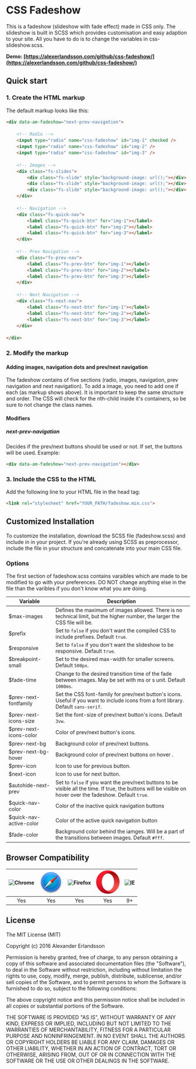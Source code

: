 # CSS Fadeshow
This is a fadeshow (slideshow with fade effect) made in CSS only. The slideshow is built in SCSS which provides customisation and easy adaption to your site. All you have to do is to change the variables in css-slideshow.scss.

**Demo: [https://alexerlandsson.com/github/css-fadeshow/](https://alexerlandsson.com/github/css-fadeshow/)**  

## Quick start
### 1. Create the HTML markup
The default markup looks like this:

```html
<div data-am-fadeshow="next-prev-navigation">

	<!-- Radio -->
	<input type="radio" name="css-fadeshow" id="img-1" checked />
	<input type="radio" name="css-fadeshow" id="img-2" />
	<input type="radio" name="css-fadeshow" id="img-3" />

	<!-- Images -->
	<div class="fs-slides">
		<div class="fs-slide" style="background-image: url();"></div>
		<div class="fs-slide" style="background-image: url();"></div>
		<div class="fs-slide" style="background-image: url();"></div>
	</div>

	<!-- Navigation -->
	<div class="fs-quick-nav">
		<label class="fs-quick-btn" for="img-1"></label>
		<label class="fs-quick-btn" for="img-2"></label>
		<label class="fs-quick-btn" for="img-3"></label>
	</div>

	<!-- Prev Navigation -->
	<div class="fs-prev-nav">
		<label class="fs-prev-btn" for="img-1"></label>
		<label class="fs-prev-btn" for="img-2"></label>
		<label class="fs-prev-btn" for="img-3"></label>
	</div>

	<!-- Next Navigation -->
	<div class="fs-next-nav">
		<label class="fs-next-btn" for="img-1"></label>
		<label class="fs-next-btn" for="img-2"></label>
		<label class="fs-next-btn" for="img-3"></label>
	</div>

</div>
```

### 2. Modify the markup

#### Adding images, navigation dots and prev/next navigation
The fadeshow contains of five sections (radio, images, navigation, prev navigation and next navigation). To add a image, you need to add one if each (as markup shows above). It is important to keep the same structure and order. The CSS will check for the nth-child inside it's containers, so be sure to not change the class names.

#### Modifiers

##### next-prev-navigation
Decides if the prev/next buttons should be used or not. If set, the buttons will be used. Example:

```html
<div data-am-fadeshow="next-prev-navigation"></div>
```

### 3. Include the CSS to the HTML
Add the following line to your HTML file in the head tag:
```html
<link rel="stylesheet" href="YOUR_PATH/fadeshow.min.css">
```

## Customized Installation
To customize the installation, download the SCSS file (fadeshow.scss) and include in in your project. If you're already using SCSS as preprocessor, include the file in your structure and concatenate into your main CSS file.

### Options
The first section of fadeshow.scss contains varaibles which are made to be modified to go with your preferences. DO NOT change anything else in the file than the varibles if you don't know what you are doing.

Variable 				| Description
----------------------- | -----------------------
$max-images 			| Defines the maximum of images allowed. There is no technical limit, but the higher number, the larger the CSS file will be.
$prefix 				| Set to `false` if you don't want the compiled CSS to include prefixes. Default `true`.
$responsive 			| Set to `false` if you don't want the slideshow to be responsive. Default `true`.
$breakpoint-small 		| Set to the desired max-width for smaller screens. Default `500px`.
$fade-time 				| Change to the desired transition time of the fade between images. May be set with ms or s unit. Default `1000ms`.
$prev-next-fontfamily 	| Set the CSS font-family for prev/next button's icons. Useful if you want to include icons from a font library. Default `sans-serif`.
$prev-next-icons-size 	| Set the font-size of prev/next button's icons. Default `3vw`.
$prev-next-icons-color 	| Color of prev/next button's icons.
$prev-next-bg 			| Background color of prev/next buttons.
$prev-next-bg-hover 	| Background color of prev/next buttons on hover .
$prev-icon 				| Icon to use for previous button.
$next-icon 				| Icon to use for next button.
$autohide-next-prev 	| Set to `false` if you want the prev/next buttons to be visible all the time. If true, the buttons will be visible on hover over the fadeshow. Default `true`.
$quick-nav-color 		| Color of the inactive quick navigation buttons
$quick-nav-active-color | Color of the active quick navigation button
$fade-color 			| Background color behind the iamges. Will be a part of the transitions between images. Default `#fff`.

## Browser Compatibility
![Chrome](https://github.com/alrra/browser-logos/blob/master/chrome/chrome_64x64.png?raw=true) | ![Safari](https://github.com/alrra/browser-logos/blob/master/safari/safari_64x64.png?raw=true) | ![Firefox](https://github.com/alrra/browser-logos/blob/master/firefox/firefox_64x64.png?raw=true) | ![Opera](https://github.com/alrra/browser-logos/blob/master/opera/opera_64x64.png?raw=true) | ![IE](https://github.com/alrra/browser-logos/blob/master/internet-explorer/internet-explorer_64x64.png?raw=true)
----|-----|-----|-----|-----|
<div align="center">Yes</div> | <div align="center">Yes</div> | <div align="center">Yes</div> | <div align="center">Yes</div> | <div align="center">9+</div>

## License
The MIT License (MIT)

Copyright (c) 2016 Alexander Erlandsson

Permission is hereby granted, free of charge, to any person obtaining a copy of this software and associated documentation files (the "Software"), to deal in the Software without restriction, including without limitation the rights to use, copy, modify, merge, publish, distribute, sublicense, and/or sell copies of the Software, and to permit persons to whom the Software is furnished to do so, subject to the following conditions:

The above copyright notice and this permission notice shall be included in all copies or substantial portions of the Software.

THE SOFTWARE IS PROVIDED "AS IS", WITHOUT WARRANTY OF ANY KIND, EXPRESS OR IMPLIED, INCLUDING BUT NOT LIMITED TO THE WARRANTIES OF MERCHANTABILITY, FITNESS FOR A PARTICULAR PURPOSE AND NONINFRINGEMENT. IN NO EVENT SHALL THE AUTHORS OR COPYRIGHT HOLDERS BE LIABLE FOR ANY CLAIM, DAMAGES OR OTHER LIABILITY, WHETHER IN AN ACTION OF CONTRACT, TORT OR OTHERWISE, ARISING FROM, OUT OF OR IN CONNECTION WITH THE SOFTWARE OR THE USE OR OTHER DEALINGS IN THE SOFTWARE.
